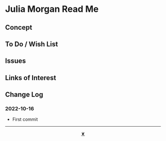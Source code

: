 # Julia Morgan Read Me


## Concept


## To Do / Wish List


## Issues


## Links of Interest


## Change Log


### 2022-10-16

* First commit


***

<center title="Hello! Click me to go up to the top" ><a class=aDingbat href=javascript:window.scrollTo(0,0);> ❦ </a></center>
